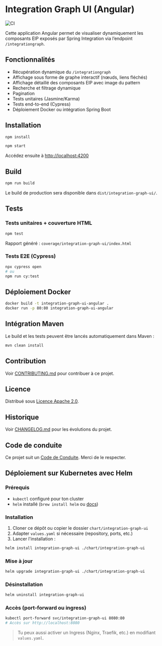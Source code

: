 # Integration Graph UI (Angular)

![CI](https://github.com/<your-username>/integration-graph-ui-angular/actions/workflows/ci.yml/badge.svg)

Cette application Angular permet de visualiser dynamiquement les composants EIP exposés par Spring Integration via l’endpoint `/integrationgraph`.

## Fonctionnalités

- Récupération dynamique du `/integrationgraph`
- Affichage sous forme de graphe interactif (nœuds, liens fléchés)
- Affichage détaillé des composants EIP avec image du pattern
- Recherche et filtrage dynamique
- Pagination
- Tests unitaires (Jasmine/Karma)
- Tests end-to-end (Cypress)
- Déploiement Docker ou intégration Spring Boot

## Installation

```bash
npm install
```
```bash
npm start
```

Accédez ensuite à [http://localhost:4200](http://localhost:4200)

## Build

```bash
npm run build
```

Le build de production sera disponible dans `dist/integration-graph-ui/`.

## Tests

### Tests unitaires + couverture HTML

```bash
npm test
```

Rapport généré : `coverage/integration-graph-ui/index.html`

### Tests E2E (Cypress)

```bash
npx cypress open
# ou
npm run cy:test
```

## Déploiement Docker

```bash
docker build -t integration-graph-ui-angular .
docker run -p 80:80 integration-graph-ui-angular
```

## Intégration Maven

Le build et les tests peuvent être lancés automatiquement dans Maven :

```bash
mvn clean install
```

## Contribution

Voir [CONTRIBUTING.md](CONTRIBUTING.md) pour contribuer à ce projet.

## Licence

Distribué sous [Licence Apache 2.0](LICENSE).

## Historique

Voir [CHANGELOG.md](CHANGELOG.md) pour les évolutions du projet.

## Code de conduite

Ce projet suit un [Code de Conduite](CODE_OF_CONDUCT.md). Merci de le respecter.

## Déploiement sur Kubernetes avec Helm

### Prérequis

- `kubectl` configuré pour ton cluster
- `helm` installé (`brew install helm` ou [docs](https://helm.sh))

### Installation

1. Cloner ce dépôt ou copier le dossier `chart/integration-graph-ui`
2. Adapter `values.yaml` si nécessaire (repository, ports, etc.)
3. Lancer l'installation :

```bash
helm install integration-graph-ui ./chart/integration-graph-ui
```

### Mise à jour

```bash
helm upgrade integration-graph-ui ./chart/integration-graph-ui
```

### Désinstallation

```bash
helm uninstall integration-graph-ui
```

### Accès (port-forward ou ingress)

```bash
kubectl port-forward svc/integration-graph-ui 8080:80
# Accès sur http://localhost:8080
```

> Tu peux aussi activer un Ingress (Nginx, Traefik, etc.) en modifiant `values.yaml`.

